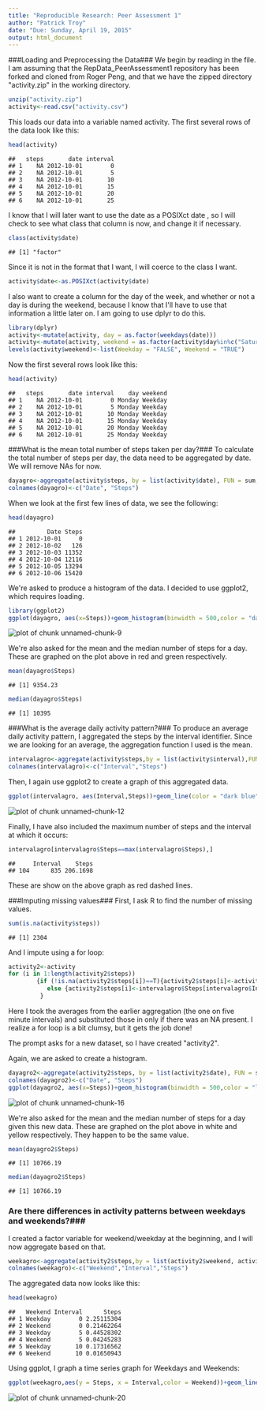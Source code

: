 ```yaml
---
title: "Reproducible Research: Peer Assessment 1"
author: "Patrick Troy"
date: "Due: Sunday, April 19, 2015"
output: html_document
---
```



###Loading and Preprocessing the Data###
We begin by reading in the file. I am assuming that the RepData_PeerAssessment1 repository has been forked and cloned from Roger Peng, and that we have the zipped directory "activity.zip" in the working directory.

```r
unzip("activity.zip")
activity<-read.csv("activity.csv")
```
This loads our data into a variable named activity. The first several rows of the data look like this:

```r
head(activity)
```

```
##   steps       date interval
## 1    NA 2012-10-01        0
## 2    NA 2012-10-01        5
## 3    NA 2012-10-01       10
## 4    NA 2012-10-01       15
## 5    NA 2012-10-01       20
## 6    NA 2012-10-01       25
```
I know that I will later want to use the date as a POSIXct date , so I will check to see what class that column is now, and change it if necessary.

```r
class(activity$date)
```

```
## [1] "factor"
```
Since it is not in the format that I want, I will coerce to the class I want.

```r
activity$date<-as.POSIXct(activity$date)
```
I also want to create a column for the day of the week, and whether or not a day is during the weekend, because I know that I'll have to use that information a little later on. I am going to use dplyr to do this.

```r
library(dplyr)
activity<-mutate(activity, day = as.factor(weekdays(date)))
activity<-mutate(activity, weekend = as.factor(activity$day%in%c("Saturday","Sunday")))
levels(activity$weekend)<-list(Weekday = "FALSE", Weekend = "TRUE")
```
Now the first several rows look like this:

```r
head(activity)
```

```
##   steps       date interval    day weekend
## 1    NA 2012-10-01        0 Monday Weekday
## 2    NA 2012-10-01        5 Monday Weekday
## 3    NA 2012-10-01       10 Monday Weekday
## 4    NA 2012-10-01       15 Monday Weekday
## 5    NA 2012-10-01       20 Monday Weekday
## 6    NA 2012-10-01       25 Monday Weekday
```

###What is the mean total number of steps taken per day?###
To calculate the total number of steps per day, the data need to be aggregated by date. We will remove NAs for now.

```r
dayagro<-aggregate(activity$steps, by = list(activity$date), FUN = sum, na.rm = TRUE)
colnames(dayagro)<-c("Date", "Steps")
```
When we look at the first few lines of data, we see the following:

```r
head(dayagro)
```

```
##         Date Steps
## 1 2012-10-01     0
## 2 2012-10-02   126
## 3 2012-10-03 11352
## 4 2012-10-04 12116
## 5 2012-10-05 13294
## 6 2012-10-06 15420
```
We're asked to produce a histogram of the data.
I decided to use ggplot2, which requires loading.

```r
library(ggplot2)
ggplot(dayagro, aes(x=Steps))+geom_histogram(binwidth = 500,color = "dark blue", fill = "light blue")+scale_y_continuous(breaks=seq(0, 10, 1))+geom_vline(xintercept = mean(dayagro$Steps),color = "red", linetype = "dashed")+geom_vline(xintercept = median(dayagro$Steps),color = "dark green",linetype = "dashed")
```

![plot of chunk unnamed-chunk-9](figure/unnamed-chunk-9-1.png) 

We're also asked for the mean and the median number of steps for a day. These are graphed on the plot above in red and green respectively.

```r
mean(dayagro$Steps)
```

```
## [1] 9354.23
```

```r
median(dayagro$Steps)
```

```
## [1] 10395
```

###What is the average daily activity pattern?###
To produce an average daily activity pattern, I aggregated the steps by the interval identifier. Since we are looking for an average, the aggregation function I used is the mean.


```r
intervalagro<-aggregate(activity$steps,by = list(activity$interval),FUN = mean, na.rm = T)
colnames(intervalagro)<-c("Interval","Steps")
```

Then, I again use ggplot2 to create a graph of this aggregated data.

```r
ggplot(intervalagro, aes(Interval,Steps))+geom_line(color = "dark blue")+xlab("Interval")+scale_x_continuous(breaks = seq(0,2400,200))+geom_hline(yintercept = intervalagro[intervalagro$Steps==max(intervalagro$Steps),2],color = "red",linetype = "dashed")+geom_vline(xintercept = intervalagro[intervalagro$Steps==max(intervalagro$Steps),1],color = "red",linetype = "dashed")
```

![plot of chunk unnamed-chunk-12](figure/unnamed-chunk-12-1.png) 

Finally, I have also included the maximum number of steps and the interval at which it occurs:

```r
intervalagro[intervalagro$Steps==max(intervalagro$Steps),]
```

```
##     Interval    Steps
## 104      835 206.1698
```
These are show on the above graph as red dashed lines.

###Imputing missing values###
First, I ask R to find the number of missing values.

```r
sum(is.na(activity$steps))
```

```
## [1] 2304
```
And I impute using a for loop:

```r
activity2<-activity
for (i in 1:length(activity2$steps)) 
        {if (!is.na(activity2$steps[i])==T){activity2$steps[i]<-activity2$steps[i]}
           else {activity2$steps[i]<-intervalagro$Steps[intervalagro$Interval==activity2$interval[i]]} 
         }
```
Here I took the averages from the earlier aggregation (the one on five minute intervals) and substituted those in only if there was an NA present. I realize a for loop is a bit clumsy, but it gets the job done!

The prompt asks for a new dataset, so I have created "activity2".

Again, we are asked to create a histogram. 


```r
dayagro2<-aggregate(activity2$steps, by = list(activity2$date), FUN = sum, na.rm = TRUE)
colnames(dayagro2)<-c("Date", "Steps")
ggplot(dayagro2, aes(x=Steps))+geom_histogram(binwidth = 500,color = "light blue", fill = "dark blue")+scale_y_continuous(breaks=seq(0, 12, 1))+geom_vline(xintercept = mean(dayagro2$Steps),color = "white", linetype = "dashed")+geom_vline(xintercept = median(dayagro2$Steps),color = "yellow",linetype = "dashed")
```

![plot of chunk unnamed-chunk-16](figure/unnamed-chunk-16-1.png) 

We're also asked for the mean and the median number of steps for a day given this new data. These are graphed on the plot above in white and yellow respectively. They happen to be the same value.

```r
mean(dayagro2$Steps)
```

```
## [1] 10766.19
```

```r
median(dayagro2$Steps)
```

```
## [1] 10766.19
```
### Are there differences in activity patterns between weekdays and weekends?###
I created a factor variable for weekend/weekday at the beginning, and I will now aggregate based on that.

```r
weekagro<-aggregate(activity2$steps,by = list(activity2$weekend, activity2$interval),FUN = mean, na.rm = T)
colnames(weekagro)<-c("Weekend","Interval","Steps")
```
The aggregated data now looks like this:

```r
head(weekagro)
```

```
##   Weekend Interval      Steps
## 1 Weekday        0 2.25115304
## 2 Weekend        0 0.21462264
## 3 Weekday        5 0.44528302
## 4 Weekend        5 0.04245283
## 5 Weekday       10 0.17316562
## 6 Weekend       10 0.01650943
```
Using ggplot, I graph a time series graph for Weekdays and Weekends:

```r
ggplot(weekagro,aes(y = Steps, x = Interval,color = Weekend))+geom_line()+facet_grid(Weekend~.)
```

![plot of chunk unnamed-chunk-20](figure/unnamed-chunk-20-1.png) 
